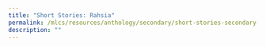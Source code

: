 ```yaml
---
title: "Short Stories: Rahsia"
permalink: /mlcs/resources/anthology/secondary/short-stories-secondary-rahsia/
description: ""
---
```

